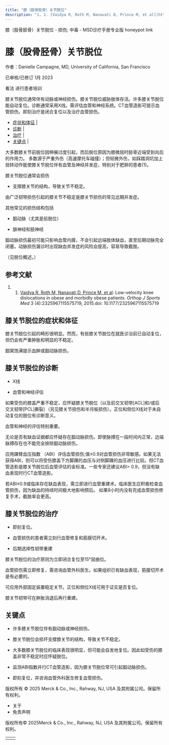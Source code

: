 ```yaml
---
title: "膝（股骨胫骨）关节脱位"
description: "1. 1. [Vaidya R, Roth M, Nanavati D, Prince M, et al](https://www.ncbi.nlm.nih.gov/pubmed/26665048): Low-velocity knee dislocations in obese and morbidly obese patients. _Orthop J Sports Med_ 3 (4):2325967115575719, 2015.doi: 10.1177/2325967115575719"
---
```


﻿膝（股骨胫骨）关节脱位 \- 损伤; 中毒 \- MSD诊疗手册专业版 honeypot link

# 膝（股骨胫骨）关节脱位

作者：Danielle Campagne, MD, University of California, San Francisco

已审核/已修订 1月 2023

看法 进行患者培训

膝关节脱位通常伴有动脉或神经损伤。膝关节脱位威胁肢体存活。许多膝关节脱位能自动复位。诊断通常采用X线。需评估血管和神经系统。CT血管造影可提示血管损伤。即刻治疗是闭合复位以及治疗血管损伤。

- [症状和体征](#症状和体征_v13388338_zh) \|
- [诊断](#诊断_v13388342_zh) \|
- [治疗](#治疗_v13388353_zh) \|
- [关键点](#关键点_v13388366_zh) \|

大多数膝关节前脱位因伸展过度引起，而后脱位原因为膝微屈时胫骨近端受到向后的作用力。 多数源于严重外伤（高速摩托车碰撞）；但轻微外伤，如踩踏洞坑加上扭转动作能使膝关节脱位伴有血管及神经并发症，特别对于肥胖的患者(1)。

膝关节脱位通常会损伤

- 支撑膝关节的结构，导致关节不稳定。


由广泛韧带损伤引起的膝关节不稳定是膝关节损伤的常见远期并发症。

其他常见的损伤结构包括

- 腘动脉（尤其是前脱位）

- 腓神经和胫神经


腘动脉损伤最初可能只影响血管内膜，不会引起远端肢体缺血，直至后期动脉完全闭塞。动脉损伤漏诊时出现缺血并发症的风险会提高，容易导致截肢。

（见脱位概述。）

## 参考文献

1. 1. [Vaidya R, Roth M, Nanavati D, Prince M, et al](https://www.ncbi.nlm.nih.gov/pubmed/26665048): Low-velocity knee dislocations in obese and morbidly obese patients. _Orthop J Sports Med_ 3 (4):2325967115575719, 2015.doi: 10.1177/2325967115575719


## 膝关节脱位的症状和体征

膝关节脱位引起的畸形很明显。然而，有些膝关节脱位在就医诊治前已自动复位，但仍会有严重肿胀和明显的不稳定。

腘窝饱满提示血肿或腘动脉损伤。

## 膝关节脱位的诊断

- X线

- 血管和神经评估


如果受伤的膝盖严重不稳定，应怀疑膝关节脱位（以及前交叉韧带\[ACL\]和/或后交叉韧带\[PCL\]撕裂）（另见膝关节扭伤和半月板损伤）。正位和侧位X线对于未自动复位的脱位有诊断意义。

血管和神经的评估特别重要。

无论是否有缺血证据都应怀疑存在腘动脉损伤。即使脉搏在一段时间内正常，远端脉搏存在也不能完全排除腘动脉损伤。

应用踝臂血压指数 （ABI）评估血管损伤;值≤0.9对血管损伤非常敏感。如果无法获得ABI，则可以将受伤膝盖下方脚踝的血压与对侧脚踝的血压进行比较。但CT血管造影是膝关节脱位后血管评估的金标准。一些专家还建议ABI> 0.9，但没有缺血表现时行CT血管造影。

若ABI≤0.9或临床存在缺血表现，需立即进行血管重建术。临床医生应积极检查血管损伤，因为缺血的持续时间极大地影响预后。 如果8小时内没有完成血管损伤修复手术，截肢率会更高。

## 膝关节脱位的治疗

- 即刻复位。

- 血管损伤的患者需立刻行血管修复和筋膜切开术。

- 后期选择性韧带重建


膝关节脱位的治疗原则为立即闭合复位至15°屈曲位。

血管损伤需立即修复，需咨询血管外科医生。如果组织已有缺血表现，筋膜切开术是有必要的。

可应用外部固定装置稳定关节。正位和侧位X线可用于证实是否复位。

膝关节韧带可在肿胀消退后再行重建。

## 关键点

- 许多膝关节脱位伴有腘动脉或神经损伤。

- 膝关节脱位会损坏支撑膝关节的结构，导致关节不稳定。

- 大多数膝关节脱位的临床表现很明显，但可能会自发地复位。因此如受伤的膝盖非常不稳定时应怀疑脱位。

- 监测ABI指数并行CT血管造影，因为膝关节脱位常可引起腘动脉损伤。

- 即刻复位，并咨询血管外科医生修复血管损伤。




版权所有 © 2025
Merck & Co., Inc., Rahway, NJ, USA 及其附属公司。保留所有权利。

- 关于
- 免责声明

版权所有© 2025Merck & Co., Inc., Rahway, NJ, USA 及其附属公司。保留所有权利。

|     |     |
| --- | --- |
|  |  |